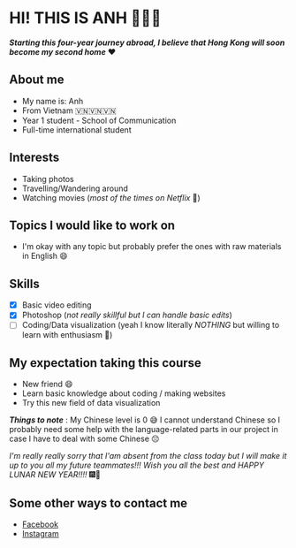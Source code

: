 # HI! THIS IS ANH 🙋🏻‍♀️

***Starting this four-year journey abroad, I believe that Hong Kong will soon become my second home*** ❤️

## About me
* My name is: Anh
* From Vietnam 🇻🇳🇻🇳🇻🇳
* Year 1 student - School of Communication
* Full-time international student

## Interests
* Taking photos
* Travelling/Wandering around
* Watching movies (*most of the times on Netflix* 🙈)

## Topics I would like to work on
* I'm okay with any topic but probably prefer the ones with raw materials in English :smile:

## Skills 
- [x] Basic video editing
- [x] Photoshop (*not really skillful but I can handle basic edits*)
- [ ] Coding/Data visualization (yeah I know literally *NOTHING* but willing to learn with enthusiasm 🙈)

## My expectation taking this course
* New friend :smile:
* Learn basic knowledge about coding / making websites
* Try this new field of data visualization

***Things to note*** : My Chinese level is 0 😅 I cannot understand Chinese so I probably need some help with the language-related parts in our project in case I have to deal with some Chinese 😔 

*I'm really really sorry that I'am absent from the class today but I will make it up to you all my future teammates!!! Wish you all the best and HAPPY LUNAR NEW YEAR!!!!* :fireworks::confetti_ball:

## Some other ways to contact me
* [Facebook](https://www.facebook.com/minhanh.ngg)
* [Instagram](https://www.instagram.com/minhanh_ngg/)
